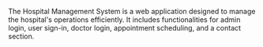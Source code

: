The Hospital Management System is a web application designed to manage the hospital's operations efficiently. It includes functionalities for admin login, user sign-in, doctor login, appointment scheduling, and a contact section.
